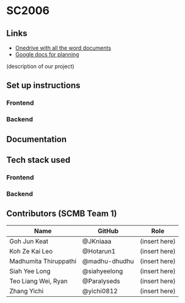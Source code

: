 # SC2006

## Links
- [Onedrive with all the word documents](https://entuedu-my.sharepoint.com/:f:/g/personal/ysiah001_e_ntu_edu_sg/EhYYZigvRMFCjdRCizEtVsEBVjjL0vR3JJ0qu2Pd6AJ42Q?e=oCdohb)
- [Google docs for planning](https://docs.google.com/document/d/1iNcftZQv_HfIh-U0ocpX3YaemDWuS4bCx4HKb9DF6Mw/edit?usp=sharing)

(description of our project)

## Set up instructions

### Frontend
### Backend

## Documentation

## Tech stack used
### Frontend
### Backend

## Contributors (SCMB Team 1)

| Name          | GitHub       | Role             |
|--------------|---------------|----------------|
| Goh Jun Keat     | @JKniaaa      | (insert here) |
| Koh Ze Kai Leo   | @Hotarun1    | (insert here) |
| Madhumita Thiruppathi | @madhu-dhudhu  | (insert here) |
| Siah Yee Long      | @siahyeelong       | (insert here) |
| Teo Liang Wei, Ryan  | @Paralyseds   | (insert here) |
| Zhang Yichi  | @yichi0812   | (insert here) |